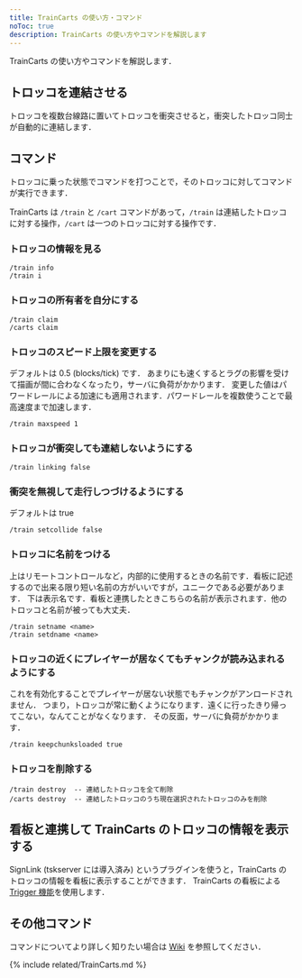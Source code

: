 ```yaml
---
title: TrainCarts の使い方・コマンド
noToc: true
description: TrainCarts の使い方やコマンドを解説します
---
```


TrainCarts の使い方やコマンドを解説します．

## トロッコを連結させる
トロッコを複数台線路に置いてトロッコを衝突させると，衝突したトロッコ同士が自動的に連結します．

## コマンド
トロッコに乗った状態でコマンドを打つことで，そのトロッコに対してコマンドが実行できます．

TrainCarts は `/train` と `/cart` コマンドがあって，`/train` は連結したトロッコに対する操作，`/cart` は一つのトロッコに対する操作です．


### トロッコの情報を見る
```
/train info
/train i
```

### トロッコの所有者を自分にする
```
/train claim
/carts claim
```

### トロッコのスピード上限を変更する
デフォルトは 0.5 (blocks/tick) です．
あまりにも速くするとラグの影響を受けて描画が間に合わなくなったり，サーバに負荷がかかります．
変更した値はパワードレールによる加速にも適用されます．パワードレールを複数使うことで最高速度まで加速します．
```
/train maxspeed 1
```

### トロッコが衝突しても連結しないようにする
```
/train linking false
```

### 衝突を無視して走行しつづけるようにする
デフォルトは true
```
/train setcollide false
```

### トロッコに名前をつける
上はリモートコントロールなど，内部的に使用するときの名前です．看板に記述するので出来る限り短い名前の方がいいですが，ユニークである必要があります．
下は表示名です．看板と連携したときこちらの名前が表示されます．他のトロッコと名前が被っても大丈夫．
```
/train setname <name>
/train setdname <name>
```

### トロッコの近くにプレイヤーが居なくてもチャンクが読み込まれるようにする
これを有効化することでプレイヤーが居ない状態でもチャンクがアンロードされません．
つまり，トロッコが常に動くようになります．遠くに行ったきり帰ってこない，なんてことがなくなります．
その反面，サーバに負荷がかかります．
```
/train keepchunksloaded true
```

### トロッコを削除する
```
/train destroy  -- 連結したトロッコを全て削除
/carts destroy  -- 連結したトロッコのうち現在選択されたトロッコのみを削除
```

## 看板と連携して TrainCarts のトロッコの情報を表示する
SignLink (tskserver には導入済み) というプラグインを使うと，TrainCarts のトロッコの情報を看板に表示することができます．
TrainCarts の看板による [Trigger 機能](signs/trigger)を使用します．

## その他コマンド
コマンドについてより詳しく知りたい場合は [Wiki](https://minecraft.gamepedia.com/Custom_servers/Bukkit/TrainCarts/Commands) を参照してください．

{% include related/TrainCarts.md %}
